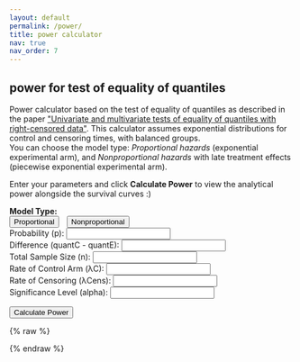 ```yaml
---
layout: default
permalink: /power/
title: power calculator
nav: true
nav_order: 7
---
```


<h2>power for test of equality of quantiles</h2>

Power calculator based on the test of equality of quantiles as described in the paper ["Univariate and multivariate tests of equality of quantiles with right-censored data"](https://arxiv.org/abs/2505.03234).
This calculator assumes exponential distributions for control and censoring times, with balanced groups.  
You can choose the model type: *Proportional hazards* (exponential experimental arm), and *Nonproportional hazards* with late treatment effects (piecewise exponential experimental arm).

Enter your parameters and click **Calculate Power** to view the analytical power alongside the survival curves :)

<div>
  <label><strong>Model Type:</strong></label><br>
  <button id="model-exp" class="model-btn" style="margin-right: 10px;">Proportional</button>
  <button id="model-piecewise" class="model-btn">Nonproportional</button>
</div>

<form id="power-form">
  <label>Probability (p): <input type="number" id="prob" step="any" required></label><br>
  <label>Difference (quantC - quantE): <input type="number" id="diff" step="any" required></label><br>
  <label>Total Sample Size (n): <input type="number" id="sample-size" required></label><br>
  <label>Rate of Control Arm (λC): <input type="number" id="rate-control" step="any" required></label><br>
  <label>Rate of Censoring (λCens): <input type="number" id="rate-cens" step="any" required></label><br>
  <label>Significance Level (alpha): <input type="number" id="alpha" step="any" required></label><br>

  <div id="piecewise-fields" style="display:none;">
    <label>Cutoff Time (t_cut): <input type="number" id="tcut" step="any"></label><br>
  </div>

  <button type="submit">Calculate Power</button>
</form>

<p id="result"></p>

<canvas id="survival-chart" width="800" height="400"></canvas>

<script src="https://cdn.jsdelivr.net/npm/chart.js@4.4.1/dist/chart.umd.min.js"></script>
<script src="https://cdn.jsdelivr.net/npm/chartjs-plugin-annotation@1.4.0/dist/chartjs-plugin-annotation.min.js"></script>

{% raw %}
<script>
Chart.register(window['chartjs-plugin-annotation']);

function normCDF(x) {
  const sign = x < 0 ? -1 : 1;
  x = Math.abs(x) / Math.sqrt(2);
  const a1 = 0.254829592, a2 = -0.284496736, a3 = 1.421413741,
        a4 = -1.453152027, a5 = 1.061405429, p = 0.3275911;
  const t = 1 / (1 + p * x);
  const y = 1 - (((((a5 * t + a4) * t) + a3) * t + a2) * t + a1) * t * Math.exp(-x * x);
  return 0.5 * (1 + sign * y);
}

function inverseErf(x) {
  const a = 0.147;
  const ln = Math.log(1 - x * x);
  const term1 = 2 / (Math.PI * a) + ln / 2;
  const term2 = ln / a;
  return Math.sign(x) * Math.sqrt(Math.sqrt(term1 * term1 - term2) - term1);
}

function normSInv(p) {
  return Math.sqrt(2) * inverseErf(2 * p - 1);
}

function expo_pdf(x, lambda) {
  return lambda * Math.exp(-lambda * x);
}

  function piecewise_pdf(x, rateC, rateE, tcut) {
  if (x <= tcut) {
    return rateC * Math.exp(-rateC * x);
  } else {
    const s_tcut = Math.exp(-rateC * tcut); // S(tcut)
    const delta_t = x - tcut;
    return rateE * s_tcut * Math.exp(-rateE * delta_t);
  }
}

window.addEventListener("DOMContentLoaded", function () {
  let model = 'exponential';
  const form = document.getElementById("power-form");
  const piecewiseFields = document.getElementById("piecewise-fields");

  document.getElementById("model-exp").addEventListener("click", function() {
    model = "exponential";
    piecewiseFields.style.display = "none";
    this.style.fontWeight = "bold";
    document.getElementById("model-piecewise").style.fontWeight = "normal";
  });

  document.getElementById("model-piecewise").addEventListener("click", function() {
    model = "piecewise";
    piecewiseFields.style.display = "block";
    this.style.fontWeight = "bold";
    document.getElementById("model-exp").style.fontWeight = "normal";
  });

  form.addEventListener("submit", function(e) {
    e.preventDefault();

    const p = parseFloat(document.getElementById("prob").value);
    const diff = parseFloat(document.getElementById("diff").value);
    const n = parseFloat(document.getElementById("sample-size").value);
    const rateC = parseFloat(document.getElementById("rate-control").value);
    const rateCens = parseFloat(document.getElementById("rate-cens").value);
    const alpha = parseFloat(document.getElementById("alpha").value);
    const z = Math.abs(normSInv(1 - alpha / 2));

    const quantC = -Math.log(1 - p) / rateC;
    let rateE, quantE, phiE;

    if (model === 'exponential') {
      quantE = quantC - diff;
      rateE = -Math.log(1 - p) / quantE;
      phiE = rateE / (rateE + rateCens) * (Math.exp((rateE + rateCens) * quantE) - 1);
    } else {
      const tcut = parseFloat(document.getElementById("tcut").value);

      if ((quantC - tcut) <= diff) {
        alert("Condition not met: quantC - tcut must be > diff.");
        return;
      }

      rateE = (Math.log(1 - p) + rateC * tcut) / (tcut + diff - quantC);

      const boundary = 1 - Math.exp(-rateC * tcut);
      if (p < boundary) {
        quantE = -Math.log(1 - p) / rateC;
      } else {
        quantE = tcut - ((Math.log(1 - p) + rateC * tcut) / rateE);
      }

      phiE =
        (rateC / (rateC + rateCens)) * (Math.exp((rateC + rateCens) * tcut) - 1) +
        ((rateE / (rateE + rateCens)) *
        Math.exp((rateC - rateE) * tcut) *
        (Math.exp((rateE + rateCens) * quantE) - Math.exp((rateE + rateCens) * tcut)) );
    }

    const phiC = rateC / (rateC + rateCens) * (Math.exp((rateC + rateCens) * quantC) - 1);
let sigma2;
if (model === 'exponential') {
  sigma2 = Math.pow(1 - prob, 2) *
    (phiC / (0.5 * Math.pow(expo_pdf(quantC, rateC), 2)) +
     phiE / (0.5 * Math.pow(expo_pdf(quantE, rateE), 2)));
} else {
  sigma2 = Math.pow(1 - prob, 2) *
    (phiC / (0.5 * Math.pow(expo_pdf(quantC, rateC), 2)) +
     phiE / (0.5 * Math.pow(piecewise_pdf(quantE, rateC, rateE, tcut), 2)));
}

    const se = Math.sqrt(sigma2 / n);
    const power = 1 - normCDF(z - diff / se) + normCDF(-z - diff / se);

    document.getElementById("result").innerText = isNaN(power)
      ? "Error in power computation."
      : "Estimated Power: " + (power * 100).toFixed(2) + "%";

    const maxTime = Math.max(quantC, quantE) * 1.5;
    const timePoints = Array.from({ length: 100 }, (_, i) => +(maxTime * i / 99).toFixed(2));
    const survivalC = timePoints.map(t => Math.exp(-rateC * t));
    let survivalE;

    if (model === 'exponential') {
      survivalE = timePoints.map(t => Math.exp(-rateE * t));
    } else {
      const tcut = parseFloat(document.getElementById("tcut").value);
      survivalE = timePoints.map(t =>
        t <= tcut ? Math.exp(-rateC * t) : Math.exp(-rateC * tcut - rateE * (t - tcut))
      );
    }

    const ctx = document.getElementById("survival-chart").getContext("2d");
    if (window.survivalChartInstance) {
      window.survivalChartInstance.destroy();
    }

    window.survivalChartInstance = new Chart(ctx, {
      type: "line",
      data: {
        labels: timePoints,
        datasets: [
          {
            label: "Control Arm",
            data: survivalC,
            borderColor: "limegreen",
            borderWidth: 2,
            tension: 0.3,
            fill: false,
          },
          {
            label: "Experimental Arm",
            data: survivalE,
            borderColor: "darkgreen",
            borderWidth: 2,
            tension: 0.3,
            fill: false,
          },
        ],
      },
      options: {
        responsive: true,
        plugins: {
          title: {
            display: true,
            text: "Survival Curves",
            font: { size: 18 },
          },
          legend: {
            labels: { font: { size: 14 } },
          },
          annotation: {
            annotations: {
              hLine: {
                type: 'line',
                yMin: 1 - p,
                yMax: 1 - p,
                borderColor: 'green',
                borderDash: [6, 6],
                borderWidth: 2,
                label: {
                  enabled: true,
                  content: `1 - p = ${(1 - p).toFixed(2)}`,
                  position: 'start',
                  backgroundColor: 'rgba(0,0,0,0.7)',
                  color: '#fff',
                  font: { style: 'italic' }
                }
              }
            }
          }
        },
        scales: {
          x: { title: { display: true, text: "Time", font: { size: 16 } } },
          y: {
            min: 0, max: 1,
            title: { display: true, text: "Survival Probability", font: { size: 16 } }
          }
        }
      }
    });
  });
});
</script>
{% endraw %}


